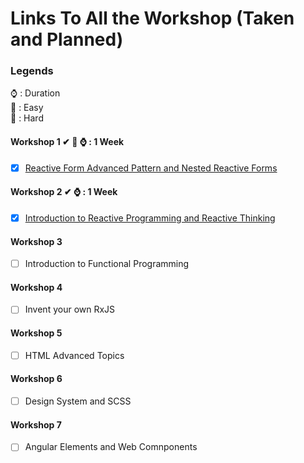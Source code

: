 # Links To All the Workshop (Taken and Planned)

### Legends
⌚ : Duration  
🍕 : Easy  
🚀 : Hard  
#### Workshop 1 ✔ 🚀 ⌚  :  1 Week
- [x] [Reactive Form Advanced Pattern and Nested Reactive Forms](https://github.com/Abjayon/Workshop-ReactiveForms)

#### Workshop 2 ✔ ⌚ : 1 Week
- [x]  [Introduction to Reactive Programming and Reactive Thinking](https://github.com/Abjayon/Workshop-2-RXJS)

#### Workshop 3 
- [ ] Introduction to Functional Programming

#### Workshop 4 
- [ ] Invent your own RxJS 

#### Workshop 5 
- [ ] HTML Advanced Topics

#### Workshop 6 
- [ ] Design System and SCSS

#### Workshop 7 
- [ ] Angular Elements and Web Comnponents
